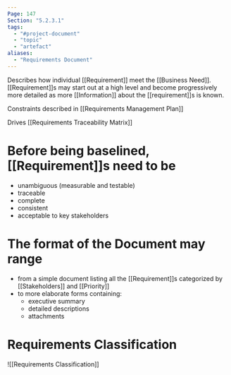 ```yaml
---
Page: 147
Section: "5.2.3.1"
tags:
  - "#project-document"
  - "topic"
  - "artefact"
aliases:
  - "Requirements Document"
---
```

Describes how individual [[Requirement]] meet the [[Business Need]]. [[Requirement]]s may start out at a high level and become progressively more detailed as more [[Information]] about the [[requirement]]s is known.

Constraints described in [[Requirements Management Plan]]

Drives [[Requirements Traceability Matrix]]
# Before being baselined, [[Requirement]]s need to be
- unambiguous (measurable and testable)
- traceable
- complete
- consistent
- acceptable to key stakeholders
# The format of the Document may range
- from a simple document listing all the [[Requirement]]s categorized by [[Stakeholders]] and [[Priority]]
- to more elaborate forms containing:
	- executive summary
	- detailed descriptions
	- attachments
# Requirements Classification

![[Requirements Classification]]

